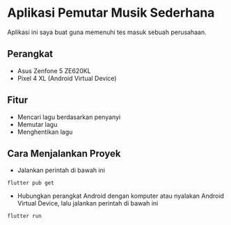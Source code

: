 # Aplikasi Pemutar Musik Sederhana

Aplikasi ini saya buat guna memenuhi tes masuk sebuah perusahaan.

## Perangkat

- Asus Zenfone 5 ZE620KL
- Pixel 4 XL (Android Virtual Device)

## Fitur

- Mencari lagu berdasarkan penyanyi
- Memutar lagu
- Menghentikan lagu

## Cara Menjalankan Proyek

- Jalankan perintah di bawah ini
```
flutter pub get
```
- Hubungkan perangkat Android dengan komputer atau nyalakan Android Virtual Device, lalu jalankan perintah di bawah ini
```
flutter run
```